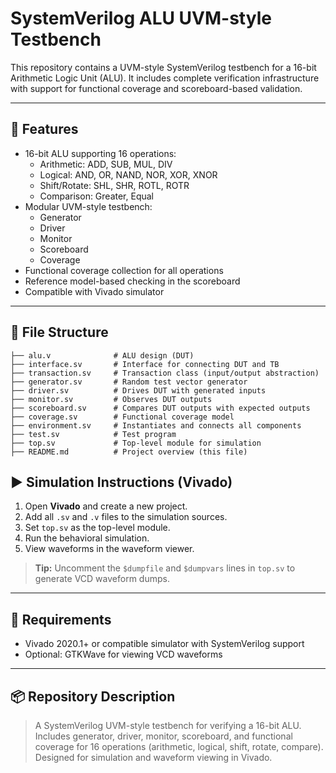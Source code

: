# SystemVerilog ALU UVM-style Testbench

This repository contains a UVM-style SystemVerilog testbench for a 16-bit Arithmetic Logic Unit (ALU). It includes complete verification infrastructure with support for functional coverage and scoreboard-based validation.

---

## 🔧 Features

- 16-bit ALU supporting 16 operations:
  - Arithmetic: ADD, SUB, MUL, DIV
  - Logical: AND, OR, NAND, NOR, XOR, XNOR
  - Shift/Rotate: SHL, SHR, ROTL, ROTR
  - Comparison: Greater, Equal
- Modular UVM-style testbench:
  - Generator
  - Driver
  - Monitor
  - Scoreboard
  - Coverage
- Functional coverage collection for all operations
- Reference model-based checking in the scoreboard
- Compatible with Vivado simulator

---

## 📁 File Structure

```
├── alu.v              # ALU design (DUT)
├── interface.sv       # Interface for connecting DUT and TB
├── transaction.sv     # Transaction class (input/output abstraction)
├── generator.sv       # Random test vector generator
├── driver.sv          # Drives DUT with generated inputs
├── monitor.sv         # Observes DUT outputs
├── scoreboard.sv      # Compares DUT outputs with expected outputs
├── coverage.sv        # Functional coverage model
├── environment.sv     # Instantiates and connects all components
├── test.sv            # Test program
├── top.sv             # Top-level module for simulation
├── README.md          # Project overview (this file)
```

## ▶️ Simulation Instructions (Vivado)

1. Open **Vivado** and create a new project.
2. Add all `.sv` and `.v` files to the simulation sources.
3. Set `top.sv` as the top-level module.
4. Run the behavioral simulation.
5. View waveforms in the waveform viewer.

> **Tip:** Uncomment the `$dumpfile` and `$dumpvars` lines in `top.sv` to generate VCD waveform dumps.

---

## 📌 Requirements

- Vivado 2020.1+ or compatible simulator with SystemVerilog support
- Optional: GTKWave for viewing VCD waveforms

---

## 📦 Repository Description

> A SystemVerilog UVM-style testbench for verifying a 16-bit ALU. Includes generator, driver, monitor, scoreboard, and functional coverage for 16 operations (arithmetic, logical, shift, rotate, compare). Designed for simulation and waveform viewing in Vivado.
